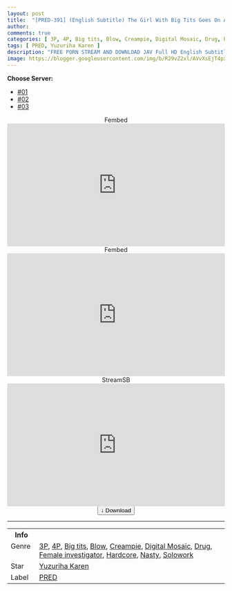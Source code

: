 ```yaml
---
layout: post
title:  "[PRED-391] (English Subtitle) The Girl With Big Tits Goes On An Undercover Investigation. Her Sense Of Mission Fights With Her Aphrodisiac-Assisted Creampie Sex Resulting In… Yuzuriha Kaede"
author:
comments: true
categories: [ 3P, 4P, Big tits, Blow, Creampie, Digital Mosaic, Drug, Female investigator, Hardcore, Nasty, Solowork ]
tags: [ PRED, Yuzuriha Karen ]
description: "FREE PORN STREAM AND DOWNLOAD JAV Full HD English Subtitle"
image: https://blogger.googleusercontent.com/img/b/R29vZ2xl/AVvXsEjT4pxzHkYriEI403ZjXSbFHQizePR6D_cJfRjeVP3pSMQfkhvmY6TczQ4xALMm_y08Hcd7e8VGQVKWBqgBPYOtPcAGhAQts2o-xkLM0DEmehGWoKygaoidsD00zbT6Ak9RHXUCxt9iL3FcyoopepRG-I1t0OkvDEByycaFIBwHWvwlLKXH7YjRWsQ9/s1600/pred391pl.jpg
---
```


<div id="utb">
<b>Choose Server:</b>
<ul id="udltb">
<li><a href="#tab1">#01</a></li>
<li><a href="#tab2">#02</a></li>
<li><a href="#tab3">#03</a></li>
</ul>
<div id="udlctn">
<div id="tab1">
<!--- #01 Start --->
<center>Fembed</center>
<div style="padding-bottom:56.25%; position:relative; display:block; width: 100%">
  <iframe width="100%" height="100%"
    src="https://javhdfree.icu/v/l0em2hn8wd684np"
    frameborder="0" allowfullscreen="" style="position:absolute; top:0; left: 0">
  </iframe>
</div>
<!--- #01 End --->
</div>
<div id="tab2">
<!--- #02 Start --->
<center>Fembed</center>
<div style="padding-bottom:56.25%; position:relative; display:block; width: 100%">
  <iframe width="100%" height="100%"
    src="https://javenglish.me/v/mn6e8t503dw74n4"
    frameborder="0" allowfullscreen="" style="position:absolute; top:0; left: 0">
  </iframe>
</div>
<!--- #02 End --->
</div>
<div id="tab3">
<!--- #03 Start --->
<center>StreamSB</center>
<div style="padding-bottom:56.25%; position:relative; display:block; width: 100%">
  <iframe width="100%" height="100%"
    src="https://sbthe.com/e/hwtxvuy8quxl.html"
    frameborder="0" allowfullscreen="" style="position:absolute; top:0; left: 0">
  </iframe>
</div>
<!--- #03 End --->
</div>
</div>
</div>

<center>
<a href="/d/pred-391-eng-sub">
<button class="btn btn-outline-dark py-2 px-5 d-block w-100 show-comments"><b>&darr;</b> Download</button>
</a>
</center>
<hr />
<table>
  <tr>
    <th>Info</th>
  </tr>
  <tr>
    <td>Genre &nbsp;</td>
    <td> <a href="{{ site.baseurl }}/categories#3P">3P</a>, <a href="{{ site.baseurl }}/categories#4P">4P</a>, <a href="{{ site.baseurl }}/categories#Big-tits">Big tits</a>, <a href="{{ site.baseurl }}/categories#Blow">Blow</a>, <a href="{{ site.baseurl }}/categories#Creampie">Creampie</a>, <a href="{{ site.baseurl }}/categories#Digital-Mosaic">Digital Mosaic</a>, <a href="{{ site.baseurl }}/categories#Drug">Drug</a>, <a href="{{ site.baseurl }}/categories#Female-investigator">Female investigator</a>, <a href="{{ site.baseurl }}/categories#Hardcore">Hardcore</a>, <a href="{{ site.baseurl }}/categories#Nasty">Nasty</a>, <a href="{{ site.baseurl }}/categories#Solowork">Solowork</a></td>
  </tr>
  <tr>
    <td>Star</td>
    <td> <a href="{{ site.baseurl }}/tags#Yuzuriha-Karen">Yuzuriha Karen</a></td>
  </tr>
  <tr>
    <td>Label</td>
    <td> <a href="{{ site.baseurl }}/tags#PRED">PRED</a></td>
  </tr>
</table>
